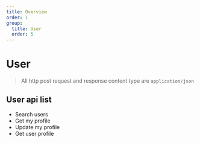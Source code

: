 ```yaml
---
title: Overview
order: 1
group:
  title: User
  order: 5
---
```


# User

> All http post request and response content type are `application/json`

## User api list

- Search users
- Get my profile
- Update my profile
- Get user profile
